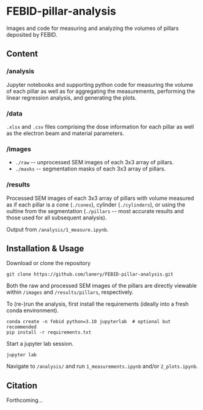 # FEBID-pillar-analysis
 Images and code for measuring and analyzing the volumes of pillars deposited by FEBID.

## Content

### /analysis
Jupyter notebooks and supporting python code for measuring the volume of each pillar as well as for aggregating the measurements, performing the linear regression analysis, and generating the plots.

### /data
`.xlsx` and `.csv` files comprising the dose information for each pillar as well as the electron beam and material parameters.

### /images
* `./raw` -- unprocessed SEM images of each 3x3 array of pillars.
* `./masks` -- segmentation masks of each 3x3 array of pillars.

### /results
Processed SEM images of each 3x3 array of pillars with volume measured as if each pillar is a cone (`./cones`), cylinder (`./cylinders`), or using the oultine from the segmentation (`./pillars` -- most accurate results and those used for all subsequent analysis).

Output from `/analysis/1_measure.ipynb`.
<!--
* `/cones` -- processed SEM images of each 3x3 array of pillars with volume measured as if each pillar is a cone.
* `/cones` -- processed SEM images of each 3x3 array of pillars with volume measured as if each pillar is a cylinder.
* `/pillars` -- processed SEM images of each 3x3 array of pillars with volume measured using the outline from the segmentation. Most accurate measurement technique, and the technique used in all subsequent analysis.
* `results.csv` -- table of all recorded volume measurements.
-->


## Installation & Usage
Download or clone the repository
```
git clone https://github.com/lanery/FEBID-pillar-analysis.git
```

Both the raw and processed SEM images of the pillars are directly viewable within `/images` and `/results/pillars`, respectively.

To (re-)run the analysis, first install the requirements (ideally into a fresh conda environment).
```
conda create -n febid python=3.10 jupyterlab  # optional but recommended
pip install -r requirements.txt
```
Start a jupyter lab session.
```
jupyter lab
```
Navigate to `/analysis/` and run `1_measurements.ipynb` and/or `2_plots.ipynb`.


## Citation
Forthcoming...
